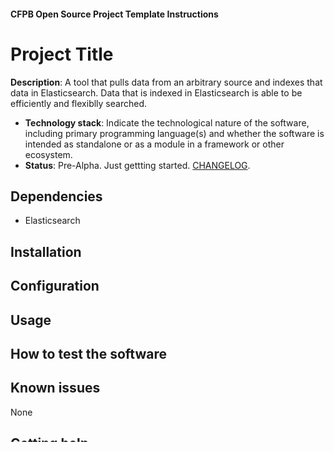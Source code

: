 #### CFPB Open Source Project Template Instructions

# Project Title

**Description**: A tool that pulls data from an arbitrary source and indexes that data in Elasticsearch. Data that is indexed in Elasticsearch is able to be efficiently and flexiblly searched.

  - **Technology stack**: Indicate the technological nature of the software, including primary programming language(s) and whether the software is intended as standalone or as a module in a framework or other ecosystem.
  - **Status**:  Pre-Alpha. Just gettting started. [CHANGELOG](CHANGELOG.md).

## Dependencies

 - Elasticsearch

## Installation

## Configuration


## Usage


## How to test the software


## Known issues

None

## Getting help

If you have questions, concerns, bug reports, etc, please file an issue in this repository's Issue Tracker.

## Getting involved

[CONTRIBUTING](CONTRIBUTING.md).


----

## Open source licensing info
1. [TERMS](TERMS.md)
2. [LICENSE](LICENSE)
3. [CFPB Source Code Policy](https://github.com/cfpb/source-code-policy/)


----

## Credits and references




